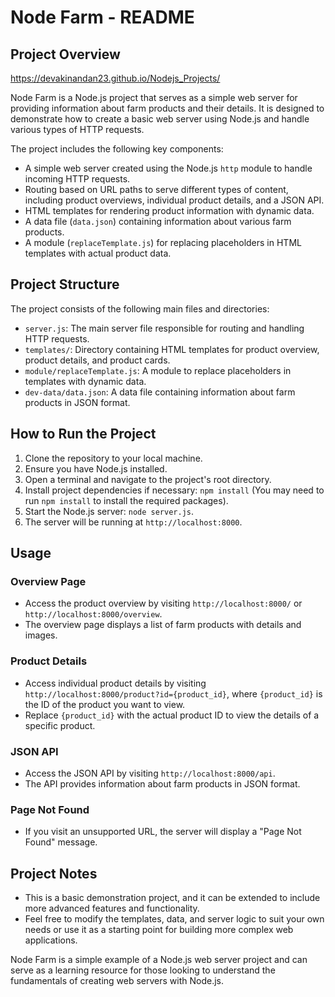 # Node Farm - README

## Project Overview

https://devakinandan23.github.io/Nodejs_Projects/

Node Farm is a Node.js project that serves as a simple web server for providing information about farm products and their details. It is designed to demonstrate how to create a basic web server using Node.js and handle various types of HTTP requests.

The project includes the following key components:

- A simple web server created using the Node.js `http` module to handle incoming HTTP requests.
- Routing based on URL paths to serve different types of content, including product overviews, individual product details, and a JSON API.
- HTML templates for rendering product information with dynamic data.
- A data file (`data.json`) containing information about various farm products.
- A module (`replaceTemplate.js`) for replacing placeholders in HTML templates with actual product data.

## Project Structure

The project consists of the following main files and directories:

- `server.js`: The main server file responsible for routing and handling HTTP requests.
- `templates/`: Directory containing HTML templates for product overview, product details, and product cards.
- `module/replaceTemplate.js`: A module to replace placeholders in templates with dynamic data.
- `dev-data/data.json`: A data file containing information about farm products in JSON format.

## How to Run the Project

1. Clone the repository to your local machine.
2. Ensure you have Node.js installed.
3. Open a terminal and navigate to the project's root directory.
4. Install project dependencies if necessary: `npm install` (You may need to run `npm install` to install the required packages).
5. Start the Node.js server: `node server.js`.
6. The server will be running at `http://localhost:8000`.

## Usage

### Overview Page

- Access the product overview by visiting `http://localhost:8000/` or `http://localhost:8000/overview`.
- The overview page displays a list of farm products with details and images.

### Product Details

- Access individual product details by visiting `http://localhost:8000/product?id={product_id}`, where `{product_id}` is the ID of the product you want to view.
- Replace `{product_id}` with the actual product ID to view the details of a specific product.

### JSON API

- Access the JSON API by visiting `http://localhost:8000/api`.
- The API provides information about farm products in JSON format.

### Page Not Found

- If you visit an unsupported URL, the server will display a "Page Not Found" message.

## Project Notes

- This is a basic demonstration project, and it can be extended to include more advanced features and functionality.
- Feel free to modify the templates, data, and server logic to suit your own needs or use it as a starting point for building more complex web applications.

Node Farm is a simple example of a Node.js web server project and can serve as a learning resource for those looking to understand the fundamentals of creating web servers with Node.js.
